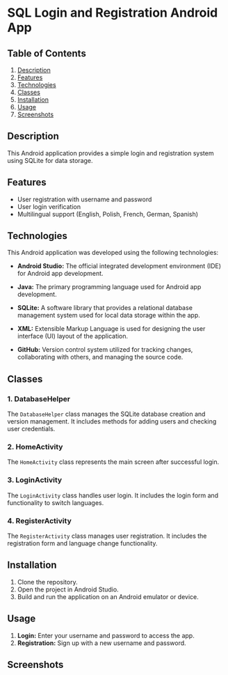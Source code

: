 # SQL Login and Registration Android App

## Table of Contents

1. [Description](#description)
2. [Features](#features)
3. [Technologies](#technologies)
4. [Classes](#classes)
5. [Installation](#installation)
6. [Usage](#usage)
7. [Screenshots](#screenshots)


## Description

This Android application provides a simple login and registration system using SQLite for data storage.

## Features

- User registration with username and password
- User login verification
- Multilingual support (English, Polish, French, German, Spanish)

## Technologies

This Android application was developed using the following technologies:

- **Android Studio:** The official integrated development environment (IDE) for Android app development.
  
- **Java:** The primary programming language used for Android app development.

- **SQLite:** A software library that provides a relational database management system used for local data storage within the app.

- **XML:** Extensible Markup Language is used for designing the user interface (UI) layout of the application.

- **GitHub:** Version control system utilized for tracking changes, collaborating with others, and managing the source code.

## Classes

### 1. DatabaseHelper

The `DatabaseHelper` class manages the SQLite database creation and version management. It includes methods for adding users and checking user credentials.

### 2. HomeActivity
The `HomeActivity` class represents the main screen after successful login.

### 3. LoginActivity
The `LoginActivity` class handles user login. It includes the login form and functionality to switch languages.

### 4. RegisterActivity
The `RegisterActivity` class manages user registration. It includes the registration form and language change functionality.

## Installation

1. Clone the repository.
2. Open the project in Android Studio.
3. Build and run the application on an Android emulator or device.

## Usage

1. **Login:** Enter your username and password to access the app.
2. **Registration:** Sign up with a new username and password.

## Screenshots

